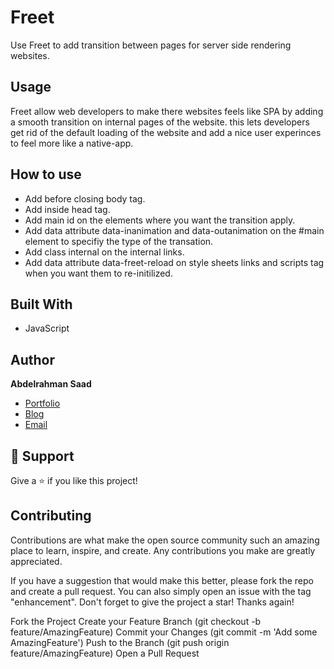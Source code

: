 # Freet
Use Freet to add transition between pages for server side rendering websites. 

## Usage

Freet allow web developers to make there websites feels like SPA by adding a smooth transition on internal pages of the website. this lets developers get rid of the default loading of the website and add a nice user experinces to feel more like a native-app.

## How to use
- Add <script src="https://freet.icu/cdn/v-1/freet.js"></script> before closing body tag.
- Add <link rel="stylesheet"  href="https://freet.icu/cdn/v-1/freet.css" /> inside head tag.
- Add <span>main</span> id on the elements where you want the transition apply.
- Add data attribute <span>data-inanimation</span> and <span>data-outanimation</span> on the #main element to specifiy the type of the transation.
- Add class <span>internal</span> on the internal links.
- Add data attribute <span>data-freet-reload</span> on style sheets links and scripts tag when you want them to re-initilized.


## Built With

- JavaScript


## Author

**Abdelrahman Saad**

- [Portfolio](http://amsaad.co/)
- [Blog](http://abdelrahman-saad.cc/)
- [Email](mailto:abdelrhmanm525@gmail.com?subject=Hi "Hi!")


## 🤝 Support

Give a ⭐️ if you like this project!



## Contributing
Contributions are what make the open source community such an amazing place to learn, inspire, and create. Any contributions you make are greatly appreciated.

If you have a suggestion that would make this better, please fork the repo and create a pull request. You can also simply open an issue with the tag "enhancement". Don't forget to give the project a star! Thanks again!

Fork the Project
Create your Feature Branch (git checkout -b feature/AmazingFeature)
Commit your Changes (git commit -m 'Add some AmazingFeature')
Push to the Branch (git push origin feature/AmazingFeature)
Open a Pull Request
